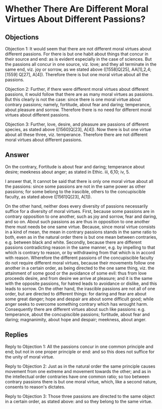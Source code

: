 # Whether There Are Different Moral Virtues About Different Passions?

## Objections

Objection 1: It would seem that there are not different moral virtues about different passions. For there is but one habit about things that concur in their source and end: as is evident especially in the case of sciences. But the passions all concur in one source, viz. love; and they all terminate in the same end, viz. joy or sorrow, as we stated above ([1558]Q[25], AA[1],2,4;[1559] Q[27], A[4]). Therefore there is but one moral virtue about all the passions.

Objection 2: Further, if there were different moral virtues about different passions, it would follow that there are as many moral virtues as passions. But this clearly is not the case: since there is one moral virtue about contrary passions; namely, fortitude, about fear and daring; temperance, about pleasure and sorrow. Therefore there is no need for different moral virtues about different passions.

Objection 3: Further, love, desire, and pleasure are passions of different species, as stated above ([1560]Q[23], A[4]). Now there is but one virtue about all these three, viz. temperance. Therefore there are not different moral virtues about different passions.

## Answer

On the contrary, Fortitude is about fear and daring; temperance about desire; meekness about anger; as stated in Ethic. iii, 6,10; iv, 5.

I answer that, It cannot be said that there is only one moral virtue about all the passions: since some passions are not in the same power as other passions; for some belong to the irascible, others to the concupiscible faculty, as stated above ([1561]Q[23], A[1]).

On the other hand, neither does every diversity of passions necessarily suffice for a diversity of moral virtues. First, because some passions are in contrary opposition to one another, such as joy and sorrow, fear and daring, and so on. About such passions as are thus in opposition to one another there must needs be one same virtue. Because, since moral virtue consists in a kind of mean, the mean in contrary passions stands in the same ratio to both, even as in the natural order there is but one mean between contraries, e.g. between black and white. Secondly, because there are different passions contradicting reason in the same manner, e.g. by impelling to that which is contrary to reason, or by withdrawing from that which is in accord with reason. Wherefore the different passions of the concupiscible faculty do not require different moral virtues, because their movements follow one another in a certain order, as being directed to the one same thing, viz. the attainment of some good or the avoidance of some evil: thus from love proceeds desire, and from desire we arrive at pleasure; and it is the same with the opposite passions, for hatred leads to avoidance or dislike, and this leads to sorrow. On the other hand, the irascible passions are not all of one order, but are directed to different things: for daring and fear are about some great danger; hope and despair are about some difficult good; while anger seeks to overcome something contrary which has wrought harm. Consequently there are different virtues about such like passions: e.g. temperance, about the concupiscible passions; fortitude, about fear and daring; magnanimity, about hope and despair; meekness, about anger.

## Replies

Reply to Objection 1: All the passions concur in one common principle and end; but not in one proper principle or end: and so this does not suffice for the unity of moral virtue.

Reply to Objection 2: Just as in the natural order the same principle causes movement from one extreme and movement towards the other; and as in the intellectual order contraries have one common ratio; so too between contrary passions there is but one moral virtue, which, like a second nature, consents to reason's dictates.

Reply to Objection 3: Those three passions are directed to the same object in a certain order, as stated above: and so they belong to the same virtue.